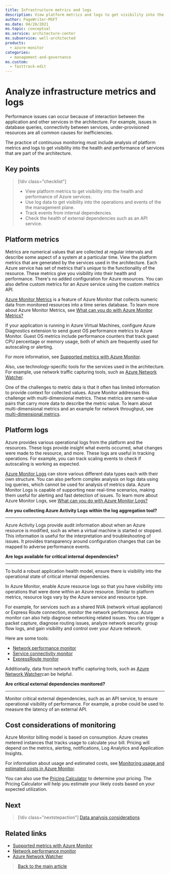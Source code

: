 ```yaml
---
title: Infrastructure metrics and logs
description: View platform metrics and logs to get visibility into the health and performance of services that are part of the architecture.
author: PageWriter-MSFT
ms.date: 04/28/2021
ms.topic: conceptual
ms.service: architecture-center
ms.subservice: well-architected
products:
  - azure-monitor
categories:
  - management-and-governance    
ms.custom:
  - fasttrack-edit
---
```


# Analyze infrastructure metrics and logs

Performance issues can occur because of interaction between the application and other services in the architecture. For example, issues in database queries, connectivity between services, under-provisioned resources are all common causes for inefficiencies. 

The practice of continuous monitoring must include analysis of platform metrics and logs to get visibility into the health and performance of services that are part of the architecture.

## Key points
> [!div class="checklist"]
> - View platform metrics to get visibility into the health and performance of Azure services.
> - Use log data to get visibility into the operations and events of the  the management plane.
> - Track events from internal dependencies.
> - Check the health of external dependencies such as an API service.

## Platform metrics

Metrics are numerical values that are collected at regular intervals and describe some aspect of a system at a particular time. View the platform metrics that are generated by the services used in the architecture. Each Azure service has set of metrics that's unique to the functionality of the resource. These metrics give you visibility into their health and performance. There's no added configuration for Azure resources. You can also define custom metrics for an Azure service using the custom metrics API. 

[Azure Monitor Metrics](/azure/azure-monitor/platform/data-platform-metrics) is a feature of Azure Monitor that collects numeric data from monitored resources into a time series database.  To learn more about Azure Monitor Metrics, see [What can you do with Azure Monitor Metrics?](/azure/azure-monitor/platform/data-platform-metrics#what-can-you-do-with-azure-monitor-metrics)

If your application is running in Azure Virtual Machines, configure Azure Diagnostics extension to send guest OS performance metrics to Azure Monitor. Guest OS metrics include performance counters that track guest CPU percentage or memory usage, both of which are frequently used for autoscaling or alerting.

For more information, see [Supported metrics with Azure Monitor](/azure/azure-monitor/essentials/metrics-supported).

Also, use technology-specific tools for the services used in the architecture. For example, use network traffic capturing tools, such as [Azure Network Watcher](/azure/network-watcher/network-watcher-monitoring-overview).

One of the challenges to metric data is that it often has limited information to provide context for collected values. Azure Monitor addresses this challenge with multi-dimensional metrics. These metrics are name-value pairs that carry more data to describe the metric value. To learn about multi-dimensional metrics and an example for network throughput, see [multi-dimensional metrics](/azure/azure-monitor/platform/data-platform-metrics#multi-dimensional-metrics).

## Platform logs
Azure provides various operational logs from the platform and the resources. These logs provide insight what events occurred, what changes were made to the resource, and more. These logs are useful in tracking operations. For example, you can track  scaling events to check if autoscaling is working as expected.

[Azure Monitor Logs](/azure/azure-monitor/platform/data-platform-logs) can store various different data types each with their own structure. You can also perform complex analysis on logs data using log queries, which cannot be used for analysis of metrics data. Azure Monitor Logs is capable of supporting near real-time scenarios, making them useful for alerting and fast detection of issues. To learn more about Azure Monitor Logs, see [What can you do with Azure Monitor Logs?](/azure/azure-monitor/platform/data-platform-logs#what-can-you-do-with-azure-monitor-logs)

**Are you collecting Azure Activity Logs within the log aggregation tool?**
***

Azure Activity Logs provide audit information about when an Azure resource is modified, such as when a virtual machine is started or stopped. This information is useful for the interpretation and troubleshooting of issues. It provides transparency around configuration changes that can be mapped to adverse performance events.

**Are logs available for critical internal dependencies?**
***
To build a robust application health model, ensure there is visibility into the operational state of critical internal dependencies.

In Azure Monitor, enable Azure resource logs so that you have visibility into operations that were done within an Azure resource. Similar to platform metrics, resource logs vary by the Azure service and resource type. 

For example, for services such as a shared NVA (network virtual appliance) or Express Route connection, monitor the network performance. Azure monitor can also help diagnose networking related issues. You can trigger a packet capture, diagnose routing issues, analyze network security group flow logs, and gain visibility and control over your Azure network.

Here are some tools: 
- [Network performance monitor](/azure/azure-monitor/insights/network-performance-monitor-performance-monitor)
- [Service connectivity monitor](/azure/azure-monitor/insights/network-performance-monitor-service-connectivity)  
- [ExpressRoute monitor](/azure/azure-monitor/insights/network-performance-monitor-expressroute)

Additionally, data from network traffic capturing tools, such as [Azure Network Watcher](/azure/network-watcher/network-watcher-monitoring-overview)can be helpful.

**Are critical external dependencies monitored?**
***

Monitor critical external dependencies, such as an API service, to ensure operational visibility of performance. For example, a probe could be used to measure the latency of an external API.

## Cost considerations of monitoring

Azure Monitor billing model is based on consumption.
Azure creates metered instances that tracks usage  to calculate your bill. Pricing will depend on the metrics, alerting, notifications, Log Analytics and Application Insights.

For information about usage and estimated costs, see [Monitoring usage and estimated costs in Azure Monitor](/azure/azure-monitor/platform/usage-estimated-costs).

You can also use the [Pricing Calculator](https://azure.microsoft.com/pricing/calculator/) to determine your pricing. The Pricing Calculator will help you estimate your likely costs based on your expected utilization.


## Next
> [!div class="nextstepaction"] 
> [Data analysis considerations](monitor-analyze.md)

## Related links
- [Supported metrics with Azure Monitor](/azure/azure-monitor/essentials/metrics-supported)
- [Network performance monitor](/azure/azure-monitor/insights/network-performance-monitor)
- [Azure Network Watcher](/azure/network-watcher/network-watcher-monitoring-overview)
> [Back to the main article](monitor.md)

